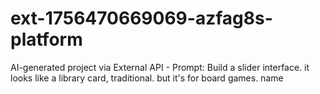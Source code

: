 # ext-1756470669069-azfag8s-platform
AI-generated project via External API - Prompt: Build a slider interface. it looks like a library card, traditional. but it's for board games. name 
